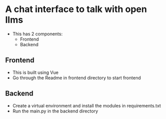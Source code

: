 # A chat interface to talk with open llms
- This has 2 components:
    - Frontend
    - Backend

## Frontend
- This is built using Vue
- Go through the Readme in frontend directory to start frontend

## Backend
- Create a virtual environment and install the modules in requirements.txt
- Run the main.py in the backend directory